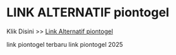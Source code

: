 # LINK ALTERNATIF piontogel

Klik Disini >> <a href="https://linksto.pages.dev/">Link Alternatif piontogel </a>

link piontogel terbaru
link piontogel 2025